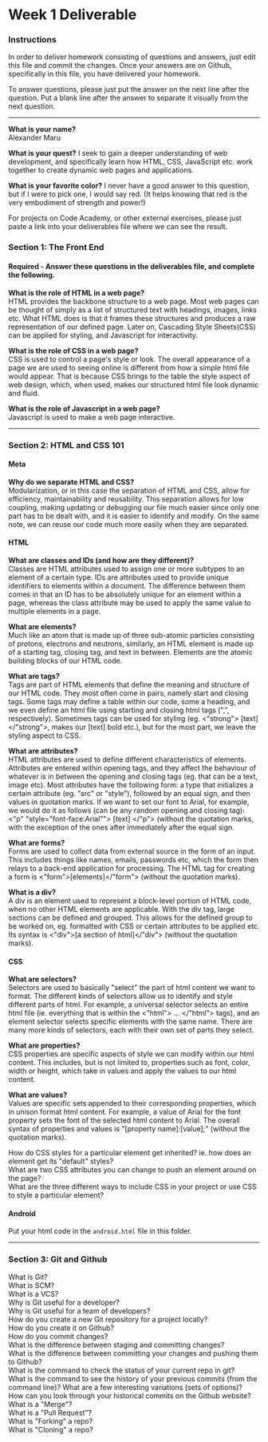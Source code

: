 # Week 1 Deliverable  

### Instructions  

In order to deliver homework consisting of questions and answers, just edit this file and commit the changes.  Once your answers are on Github, specifically in this file, you have delivered your homework.  
  
To answer questions, please just put the answer on the next line after the question.  Put a blank line after the answer to separate it visually from the next question.  

---

**What is your name?**  
Alexander Maru

**What is your quest?** 
I seek to gain a deeper understanding of web development, and specifically learn how HTML, CSS, 
JavaScript etc. work together to create dynamic web pages and applications.

**What is your favorite color?** 
I never have a good answer to this question, but if I were to pick one, I would say red. 
(It helps knowing that red is the very embodiment of strength and power!)

For projects on Code Academy, or other external exercises, please just paste a link into your deliverables file where we can see the result.  

### Section 1: The Front End
#### Required - Answer these questions in the deliverables file, and complete the following. 
**What is the role of HTML in a web page?**  
HTML provides the backbone structure to a web page. Most web pages can be thought of simply as
a list of structured text with headings, images, links etc. What HTML does is that it frames these structures
and produces a raw representation of our defined page. Later on, Cascading Style Sheets(CSS) can be applied 
for styling, and Javascript for interactivity.

**What is the role of CSS in a web page?**  
CSS is used to control a page's style or look. The overall appearance of a page we are used to seeing online is different from how a simple html file would appear. That is because CSS brings to the table the style aspect 
of web design, which, when used, makes our structured html file look dynamic and fluid.

**What is the role of Javascript in a web page?**  
Javascript is used to make a web page interactive.

---

### Section 2: HTML and CSS 101

#### Meta
**Why do we separate HTML and CSS?**  
Modularization, or in this case the separation of HTML and CSS, allow for efficiency, 
maintainability and reusability. This separation allows for low coupling, making updating or debugging 
our file much easier since only one part has to be dealt with, and it is easier to identify and modify.
On the same note, we can reuse our code much more easily when they are separated.


#### HTML
**What are classes and IDs (and how are they different)?**  
Classes are HTML attributes used to assign one or more subtypes to an element of a certain type.
IDs are attributes used to provide unique identifiers to elements within a document. The difference 
between them comes in that an ID has to be absolutely unique for an element within a page, whereas the
class attribute may be used to apply the same value to multiple elements in a page.

**What are elements?**  
Much like an atom that is made up of three sub-atomic particles consisting of protons, electrons and neutrons, 
similarly, an HTML element is made up of a starting tag, closing tag, and text in between. Elements are
the atomic building blocks of our HTML code.

**What are tags?**  
Tags are part of HTML elements that define the meaning and structure of our HTML code. They most often come
in pairs, namely start and closing tags. Some tags may define a table within our code, some a heading,
and we even define an html file using starting and closing html tags ("<html>,</html>", respectively).
Sometimes tags can be used for styling (eg. <"strong"> [text] </"strong">, makes our [text] bold etc.), but
for the most part, we leave the styling aspect to CSS.

**What are attributes?**   
HTML attributes are used to define different characteristics of elements. Attributes are entered within 
opening tags, and they affect the behaviour of whatever is in between the opening and closing tags
(eg. that can be a text, image etc). Most attributes have the following form: a type that initializes
a certain attribute (eg. "src" or "style"), followed by an equal sign, and then values in quotation marks.
If we want to set our font to Arial, for example, we would do it as follows (can be any random opening and
closing tag): <"p" "style="font-face:Arial""> [text] </"p"> (without the quotation marks, with the exception
of the ones after immediately after the equal sign.

**What are forms?**   
Forms are used to collect data from external source in the form of an input. This includes things like
names, emails, passwords etc, which the form then relays to a back-end application for processing.
The HTML tag for creating a form is <"form">[elements]</"form"> (without the quotation marks).

**What is a div?**  
A div is an element used to represent a block-level portion of HTML code, when no other HTML elements
are applicable. With the div tag, large sections can be defined and grouped. This allows for the defined
group to be worked on, eg. formatted with CSS or certain attributes to be applied etc. Its syntax is
<"div">[a section of html]</"div"> (without the quotation marks).


#### CSS
**What are selectors?**  
Selectors are used to basically "select" the part of html content we want to format. The different kinds
of selectors allow us to identify and style different parts of html. For example, a universal selector selects
an entire html file (ie. everything that is within the <"html"> ... </"html"> tags), and an element
selector selects specific elements with the same name. There are many more kinds of selectors, each with
their own set of parts they select.

**What are properties?**  
CSS properties are specific aspects of style we can modify within our html content. This includes, but is not
limited to, properties such as font, color, width or height, which take in values and apply the values to our
html content. 

**What are values?**  
Values are specific sets appended to their corresponding properties, which in unison format html content.
For example, a value of Arial for the font property sets the font of the selected html content to Arial.
The overall syntax of properties and values is "[property name]:[value];" (without the quotation marks).

How do CSS styles for a particular element get inherited? ie. how does an element get its "default" styles?  
What are two CSS attributes you can change to push an element around on the page?  
What are the three different ways to include CSS in your project or use CSS to style a particular element?  

#### Android
Put your html code in the `android.html` file in this folder.

---
### Section 3: Git and Github  
What is Git?  
What is SCM?  
What is a VCS?  
Why is Git useful for a developer?  
Why is Git useful for a team of developers?  
How do you create a new Git repository for a project locally?  
How do you create it on Github?  
How do you commit changes?  
What is the difference between staging and committing changes?  
What is the difference between committing your changes and pushing them to Github?  
What is the command to check the status of your current repo in git?  
What is the command to see the history of your previous commits (from the command line)?  What are a few interesting variations (sets of options)?  
How can you look through your historical commits on the Github website?  
What is a "Merge"?  
What is a "Pull Request"?  
What is "Forking" a repo?  
What is "Cloning" a repo?  
